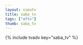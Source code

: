 ```yaml
--- 
layout: sieutv
title: saba_tv
tags: ["aftv"]
thumb: saba_tv
---
```

{% include tvadv key="saba_tv" %}
